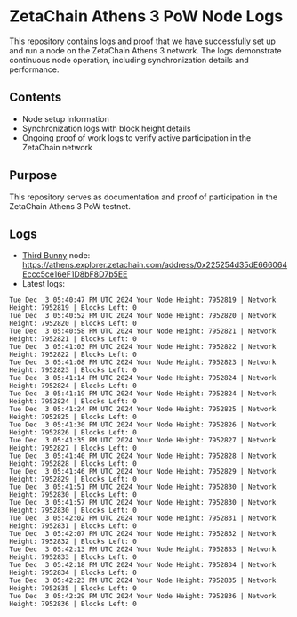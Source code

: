 # ZetaChain Athens 3 PoW Node Logs
This repository contains logs and proof that we have successfully set up and run a node on the ZetaChain Athens 3 network. The logs demonstrate continuous node operation, including synchronization details and performance.

## Contents
- Node setup information
- Synchronization logs with block height details
- Ongoing proof of work logs to verify active participation in the ZetaChain network

## Purpose
This repository serves as documentation and proof of participation in the ZetaChain Athens 3 PoW testnet.

## Logs

- [Third Bunny](https://thirdbunny.xyz/) node: https://athens.explorer.zetachain.com/address/0x225254d35dE666064Eccc5ce16eF1D8bF8D7b5EE
- Latest logs:
```
Tue Dec  3 05:40:47 PM UTC 2024 Your Node Height: 7952819 | Network Height: 7952819 | Blocks Left: 0
Tue Dec  3 05:40:52 PM UTC 2024 Your Node Height: 7952820 | Network Height: 7952820 | Blocks Left: 0
Tue Dec  3 05:40:58 PM UTC 2024 Your Node Height: 7952821 | Network Height: 7952821 | Blocks Left: 0
Tue Dec  3 05:41:03 PM UTC 2024 Your Node Height: 7952822 | Network Height: 7952822 | Blocks Left: 0
Tue Dec  3 05:41:08 PM UTC 2024 Your Node Height: 7952823 | Network Height: 7952823 | Blocks Left: 0
Tue Dec  3 05:41:14 PM UTC 2024 Your Node Height: 7952824 | Network Height: 7952824 | Blocks Left: 0
Tue Dec  3 05:41:19 PM UTC 2024 Your Node Height: 7952824 | Network Height: 7952824 | Blocks Left: 0
Tue Dec  3 05:41:24 PM UTC 2024 Your Node Height: 7952825 | Network Height: 7952825 | Blocks Left: 0
Tue Dec  3 05:41:30 PM UTC 2024 Your Node Height: 7952826 | Network Height: 7952826 | Blocks Left: 0
Tue Dec  3 05:41:35 PM UTC 2024 Your Node Height: 7952827 | Network Height: 7952827 | Blocks Left: 0
Tue Dec  3 05:41:40 PM UTC 2024 Your Node Height: 7952828 | Network Height: 7952828 | Blocks Left: 0
Tue Dec  3 05:41:46 PM UTC 2024 Your Node Height: 7952829 | Network Height: 7952829 | Blocks Left: 0
Tue Dec  3 05:41:51 PM UTC 2024 Your Node Height: 7952830 | Network Height: 7952830 | Blocks Left: 0
Tue Dec  3 05:41:57 PM UTC 2024 Your Node Height: 7952830 | Network Height: 7952830 | Blocks Left: 0
Tue Dec  3 05:42:02 PM UTC 2024 Your Node Height: 7952831 | Network Height: 7952831 | Blocks Left: 0
Tue Dec  3 05:42:07 PM UTC 2024 Your Node Height: 7952832 | Network Height: 7952832 | Blocks Left: 0
Tue Dec  3 05:42:13 PM UTC 2024 Your Node Height: 7952833 | Network Height: 7952833 | Blocks Left: 0
Tue Dec  3 05:42:18 PM UTC 2024 Your Node Height: 7952834 | Network Height: 7952834 | Blocks Left: 0
Tue Dec  3 05:42:23 PM UTC 2024 Your Node Height: 7952835 | Network Height: 7952835 | Blocks Left: 0
Tue Dec  3 05:42:29 PM UTC 2024 Your Node Height: 7952836 | Network Height: 7952836 | Blocks Left: 0
```
